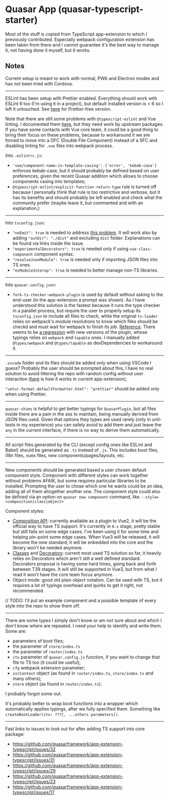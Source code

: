 # Quasar App (quasar-typescript-starter)

Most of the stuff is copied from TypeScript app-extension to which I previously contributed.
Especially webpack configuration extension has been taken from there and I cannot guarantee it's the best way to manage it, not having done it myself, but it works.

## Notes

Current setup is meant to work with normal, PWA and Electron modes and has not been tried with Cordova.

---

ESLint has been setup with Prettier enabled.
Everything should work with ESLint 6 too (I'm using it in a project), but default installed version is < 6 so I left it untouched.
See [here](https://github.com/quasarframework/app-extension-typescript/blob/dev/extension/src/templates/noprettier/_eslintrc.js) for Prettier-free version.

Note that there are still some problems with `@typescript-eslint` and Vue linting. I documented them [here](https://github.com/quasarframework/app-extension-typescript/issues/23#issuecomment-522530591), but they need work by upstream packages.
If you have some contacts with Vue core team, it could be a good thing to bring their focus on these problems, because to workaround it we are forced to move into a DFC (Double File Component) instead of a SFC and disabling linting for `.vue` files into webpack process.

Into `.eslintrc.js`:

- `'vue/component-name-in-template-casing': ['error', 'kebab-case']` enforces kebab-case, but it should probably be defined based on user preferences, given the recent Quasar addition which allows to choose components casing into templates;
- `@typescript-eslint/explicit-function-return-type` rule is turned off because I personally think that rule is too restrictive and verbose, but it has its benefits and should probably be left enabled and check what the community prefer (maybe leave it, but commented and with an explanation;)

---

Into `tsconfig.json`:

- `"noEmit": true` is needed to address [this problem](https://github.com/quasarframework/app-extension-typescript/issues/36). It will work also by adding `"outDir": "./dist"` and excluding `dist` folder. Explanations can be found via links inside the issue.
- `"experimentalDecorators": true` is needed only if using `vue-class-component` component syntax.
- `"resolveJsonModule": true` is needed only if importing JSON files into TS ones.
- `"esModuleInterop": true` is needed to better manage non-TS libraries.

---

Into `quasar.config.json`:

- `fork-ts-checker-webpack-plugin` is used by default without asking to the end-user (in the app-extension a prompt was shown). As I have understood this solution is the fastest because it runs the type checker in a parallel process, but require the user to properly setup its `tsconfig.json` to include all files to check, while the original `ts-loader` relies on webpack's module resolutions to know which files should be checkd and must wait for webpack to finish its job. [Reference](https://github.com/TypeStrong/fork-ts-checker-webpack-plugin). There seems to be [a regression](https://github.com/TypeStrong/fork-ts-checker-webpack-plugin/issues/339) with new versions of the plugin, whose typings relies on `webpack` and `tapable` ones. I manually added `@types/webpack` and `@types/tapable` as devDependencies to workaround it.

---

`.vscode` folder and its files should be added only when using VSCode I guess? Probably the user should be prompted about this, I have no real solution to avoid littering the repo with random config without user interaction ([here](https://github.com/quasarframework/app-extension-typescript/blob/dev/extension/src/install.js) is how it works in current app-extension);

`"vetur.format.defaultFormatter.html": "prettier"` should be added only when using Prettier.

---

`quasar-shims` is helpful to get better typings for `QuasarPlugin`, but all files inside there are a pain in the ass to maintain, being manually derived from JSON files used.
Given that options they types are used rarely (only in unit-tests in my experience) you can safely avoid to add them and just leave the `any` in the current interface, if there is no way to derive them automatically.

---

All script files generated by the CLI (except config ones like ESLint and Babel) should be generated as `.ts` instead of `.js`.
This includes boot files, i18n files, vuex files, new components/pages/layouts, etc.

---

New components should be generated based a user chosen default component style. Component with different styles can work together without problems AFAIK, but some requires particular libraries to be installed. Prompting the user to chose which one he wants could be an idea, adding all of them altogether another one.
The component style could also be defined via an option on `quasar new component` command, like `--style=<composition|class|object>`

Component styles:

- [Composition API](https://github.com/vuejs/composition-api): currently available as a plugin to Vue2, it will be the official way to have TS support. It's currently in `0.x` stage, pretty stable but still fails on some edge cases. I've been using it for some time and helping pin-point some edge cases. When Vue3 will be released, it will become the new standard, it will be enbedded into the core and the library won't be needed anymore.
- [Classes](https://github.com/vuejs/vue-class-component) and [Decorators](https://github.com/kaorun343/vue-property-decorator): current most used TS solution so far, it heavily relies on Decorators which aren't still a well defined standard. Decorators proposal is having some hard times, going back and forth between T39 stages. It will still be supported in Vue3, but from what I read it won't have the core team focus anymore.
- Object mode: good old plain object notation. Can be used with TS, but it requires a lot of typings overhead and quirks to get it right, not recommended.

// TODO: I'll put an example component and a possible template of every style into the repo to show them off.

---

There are some types I simply don't know or am not sure about and which I don't know where are repeated.
I need your help to identify and write them.
Some are:

- parameters of boot files;
- the parameter of `store/index.ts`
- the parameter of `router/index.ts`
- `ctx` parameter of `quasar.config.js` function, if you want to change that file to TS too (it could be useful);
- `cfg` webpack extension parameter;
- `ssrContext` object (as found in `router/index.ts`, `store/index.ts` and many others);
- `store` object (as found in `router/index.ts`).

I probably forgot some out.

It's probably better to wrap boot functions into a wrapper which automatically applies typings, after we fully specified them. Something like `createBootLoader(ctx: ???[, ...others parameters])`.

---

Fast links to issues to look out for after adding TS support into core package:

- https://github.com/quasarframework/app-extension-typescript/issues/32
- https://github.com/quasarframework/app-extension-typescript/issues/31
- https://github.com/quasarframework/app-extension-typescript/issues/29
- https://github.com/quasarframework/app-extension-typescript/issues/23
- https://github.com/quasarframework/app-extension-typescript/issues/17
